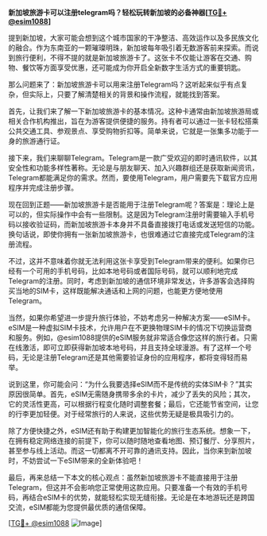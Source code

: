 **新加坡旅游卡可以注册telegram吗？轻松玩转新加坡的必备神器[[TG💪+ @esim1088](https://t.me/s/esim1088)]**

提到新加坡，大家可能会想到这个城市国家的干净整洁、高效运作以及多民族文化的融合。作为东南亚的一颗璀璨明珠，新加坡每年吸引着无数游客前来探索。而说到旅行便利，不得不提的就是新加坡旅游卡了。这张卡不仅能让游客在交通、购物、餐饮等方面享受优惠，还可能成为你开启全新数字生活方式的重要钥匙。

那么问题来了：新加坡旅游卡可以用来注册Telegram吗？这听起来似乎有点复杂，但实际上，只要了解清楚相关的背景和操作流程，就能找到答案。

首先，让我们来了解一下新加坡旅游卡的基本情况。这种卡通常由新加坡旅游局或相关合作机构推出，旨在为游客提供便捷的服务。持有者可以通过一张卡轻松搭乘公共交通工具、参观景点、享受购物折扣等。简单来说，它就是一张集多功能于一身的旅游通行证。

接下来，我们来聊聊Telegram。Telegram是一款广受欢迎的即时通讯软件，以其安全性和功能多样性著称。无论是与朋友聊天、加入兴趣群组还是获取新闻资讯，Telegram都能满足你的需求。然而，要使用Telegram，用户需要先下载官方应用程序并完成注册步骤。

现在回到正题——新加坡旅游卡是否能用于注册Telegram呢？答案是：理论上是可以的，但实际操作中会有一些限制。这是因为Telegram注册时需要输入手机号码以接收验证码，而新加坡旅游卡本身并不具备直接拨打电话或发送短信的功能。换句话说，即使你拥有一张新加坡旅游卡，也很难通过它直接完成Telegram的注册流程。

不过，这并不意味着你就无法利用这张卡享受到Telegram带来的便利。如果你已经有一个可用的手机号码，比如本地号码或者国际号码，就可以顺利地完成Telegram的注册。同时，考虑到新加坡的通信环境非常发达，许多游客会选择购买当地的SIM卡，这样既能解决通话和上网的问题，也能更方便地使用Telegram。

当然，如果你希望进一步提升旅行体验，不妨考虑另一种解决方案——eSIM卡。eSIM是一种虚拟SIM卡技术，允许用户在不更换物理SIM卡的情况下切换运营商和服务。例如，@esim1088提供的eSIM服务就非常适合像您这样的旅行者。只需在线激活，即可立即获得新加坡本地号码，并且支持全球漫游。有了这样一个号码，无论是注册Telegram还是其他需要验证身份的应用程序，都将变得轻而易举。

说到这里，你可能会问：“为什么我要选择eSIM而不是传统的实体SIM卡？”其实原因很简单。首先，eSIM无需随身携带多余的卡片，减少了丢失的风险；其次，它的灵活性更高，可以根据行程变化随时调整套餐；最后，它还能节省空间，让您的行李更加轻便。对于经常旅行的人来说，这些优势无疑是极具吸引力的。

除了方便快捷之外，eSIM还有助于构建更加智能化的旅行生态系统。想象一下，在拥有稳定网络连接的前提下，你可以随时随地查看地图、预订餐厅、分享照片，甚至参与线上活动。而这一切都离不开可靠的通讯支持。因此，当你来到新加坡时，不妨尝试一下eSIM带来的全新体验吧！

最后，再来总结一下本文的核心观点：虽然新加坡旅游卡不能直接用于注册Telegram，但这并不会影响您正常使用这款应用。只要准备一个有效的手机号码，再结合eSIM卡的优势，就能轻松实现无缝衔接。无论是在本地游玩还是跨国交流，eSIM都能为您提供最优质的通信保障。

[[TG💪+ @esim1088](https://t.me/s/esim1088) ![Image](https://i.postimg.cc/4NQfJmqS/Snipaste-2025-05-13-00-14-12.png)]
